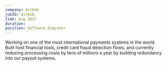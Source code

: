 ```yaml
---
company: Airbnb
jobID: airbnb
time: Aug 2017
duration:
position: Software Engineer
---
```

Working on one of the most international payments systems in the world. Built host financial tools, credit card fraud detection flows, and currently reducing processing costs by tens of millions a year by building redundancy into our payout systems.
